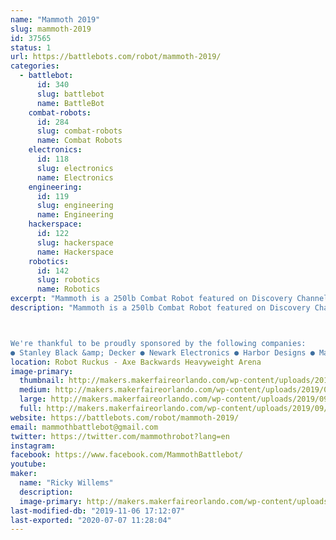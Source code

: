 ```yaml
---
name: "Mammoth 2019"
slug: mammoth-2019
id: 37565
status: 1
url: https://battlebots.com/robot/mammoth-2019/
categories:
  - battlebot:
      id: 340
      slug: battlebot
      name: BattleBot
    combat-robots:
      id: 284
      slug: combat-robots
      name: Combat Robots
    electronics:
      id: 118
      slug: electronics
      name: Electronics
    engineering:
      id: 119
      slug: engineering
      name: Engineering
    hackerspace:
      id: 122
      slug: hackerspace
      name: Hackerspace
    robotics:
      id: 142
      slug: robotics
      name: Robotics
excerpt: "Mammoth is a 250lb Combat Robot featured on Discovery Channel's BattleBots. Armed with a rotating arm 6 feet in diameter, Mammoth is likely the largest heavyweight combat robot ever constructed. "
description: "Mammoth is a 250lb Combat Robot featured on Discovery Channel's BattleBots. Armed with a rotating arm 6 feet in diameter, Mammoth is likely the largest heavyweight combat robot ever constructed. Mammoth will be kicking bot and taking names this year in the Orlando MakerFaire's Robot Ruckus, and the team will be available for pictures and questions when not fighting or repairing. 



We're thankful to be proudly sponsored by the following companies:
● Stanley Black &amp; Decker ● Newark Electronics ● Harbor Designs ● Max Amps Batteries ● HobbyWing ● Sticker Mule ● NPC Robotics ●"
location: Robot Ruckus - Axe Backwards Heavyweight Arena
image-primary:
  thumbnail: http://makers.makerfaireorlando.com/wp-content/uploads/2019/09/mammoth_bot-2-150x150.jpg
  medium: http://makers.makerfaireorlando.com/wp-content/uploads/2019/09/mammoth_bot-2-254x300.jpg
  large: http://makers.makerfaireorlando.com/wp-content/uploads/2019/09/mammoth_bot-2-866x1024.jpg
  full: http://makers.makerfaireorlando.com/wp-content/uploads/2019/09/mammoth_bot-2.jpg
website: https://battlebots.com/robot/mammoth-2019/
email: mammothbattlebot@gmail.com
twitter: https://twitter.com/mammothrobot?lang=en
instagram: 
facebook: https://www.facebook.com/MammothBattlebot/
youtube: 
maker:
  name: "Ricky Willems"
  description:
  image-primary: http://makers.makerfaireorlando.com/wp-content/uploads/2018/10/me-1-768x1024.jpg
last-modified-db: "2019-11-06 17:12:07"
last-exported: "2020-07-07 11:28:04"
---
```

